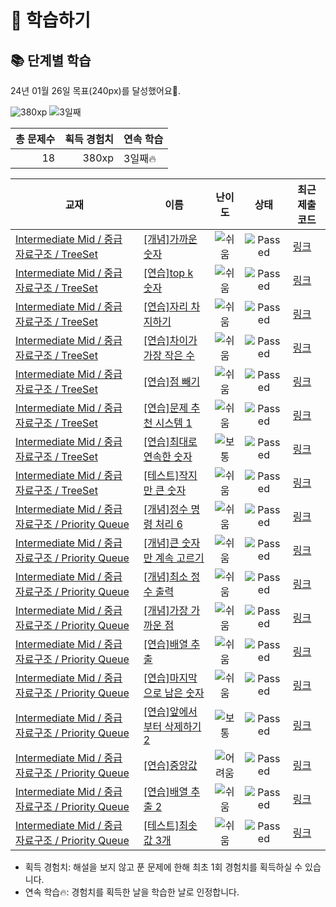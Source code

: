 # 📖 학습하기

## 📚 단계별 학습
24년 01월 26일 목표(240px)를 달성했어요🥳.

![380xp](https://img.shields.io/badge/EXP-380xp-%235cb85c.svg?for-the-badge)
![3일째](https://img.shields.io/badge/연속학습-3일째-%23E34F26.svg?for-the-badge)

|총 문제수|획득 경험치|연속 학습|
|---:|---:|---|
18|380xp|3일째🔥|

|교재|이름|난이도|상태|최근 제출 코드|
|---|---|:---:|:---:|---|
|[Intermediate Mid / 중급 자료구조 / TreeSet](https://www.codetree.ai/missions?missionId=8)|[[개념]가까운 숫자](https://www.codetree.ai/missions/8/problems/nearest-number)|![쉬움][easy]|![Passed][passed]|[링크](https://github.com/subsub-e/codetree-TILs/blob/main/240126/%EA%B0%80%EA%B9%8C%EC%9A%B4%20%EC%88%AB%EC%9E%90/nearest-number.cpp)|
|[Intermediate Mid / 중급 자료구조 / TreeSet](https://www.codetree.ai/missions?missionId=8)|[[연습]top k 숫자](https://www.codetree.ai/missions/8/problems/top-k-elements)|![쉬움][easy]|![Passed][passed]|[링크](https://github.com/subsub-e/codetree-TILs/blob/main/240126/top%20k%20%EC%88%AB%EC%9E%90/top-k-elements.cpp)|
|[Intermediate Mid / 중급 자료구조 / TreeSet](https://www.codetree.ai/missions?missionId=8)|[[연습]자리 차지하기](https://www.codetree.ai/missions/8/problems/take-place)|![쉬움][easy]|![Passed][passed]|[링크](https://github.com/subsub-e/codetree-TILs/blob/main/240126/%EC%9E%90%EB%A6%AC%20%EC%B0%A8%EC%A7%80%ED%95%98%EA%B8%B0/take-place.cpp)|
|[Intermediate Mid / 중급 자료구조 / TreeSet](https://www.codetree.ai/missions?missionId=8)|[[연습]차이가 가장 작은 수](https://www.codetree.ai/missions/8/problems/the-number-with-the-smallest-difference)|![쉬움][easy]|![Passed][passed]|[링크](https://github.com/subsub-e/codetree-TILs/blob/main/240126/%EC%B0%A8%EC%9D%B4%EA%B0%80%20%EA%B0%80%EC%9E%A5%20%EC%9E%91%EC%9D%80%20%EC%88%98/the-number-with-the-smallest-difference.cpp)|
|[Intermediate Mid / 중급 자료구조 / TreeSet](https://www.codetree.ai/missions?missionId=8)|[[연습]점 빼기](https://www.codetree.ai/missions/8/problems/remove-point)|![쉬움][easy]|![Passed][passed]|[링크](https://github.com/subsub-e/codetree-TILs/blob/main/240126/%EC%A0%90%20%EB%B9%BC%EA%B8%B0/remove-point.cpp)|
|[Intermediate Mid / 중급 자료구조 / TreeSet](https://www.codetree.ai/missions?missionId=8)|[[연습]문제 추천 시스템 1](https://www.codetree.ai/missions/8/problems/problem-recommendation-system-1)|![쉬움][easy]|![Passed][passed]|[링크](https://github.com/subsub-e/codetree-TILs/blob/main/240126/%EB%AC%B8%EC%A0%9C%20%EC%B6%94%EC%B2%9C%20%EC%8B%9C%EC%8A%A4%ED%85%9C%201/problem-recommendation-system-1.cpp)|
|[Intermediate Mid / 중급 자료구조 / TreeSet](https://www.codetree.ai/missions?missionId=8)|[[연습]최대로 연속한 숫자](https://www.codetree.ai/missions/8/problems/maximum-consecutive-number)|![보통][medium]|![Passed][passed]|[링크](https://github.com/subsub-e/codetree-TILs/blob/main/240126/%EC%B5%9C%EB%8C%80%EB%A1%9C%20%EC%97%B0%EC%86%8D%ED%95%9C%20%EC%88%AB%EC%9E%90/maximum-consecutive-number.cpp)|
|[Intermediate Mid / 중급 자료구조 / TreeSet](https://www.codetree.ai/missions?missionId=8)|[[테스트]작지만 큰 숫자](https://www.codetree.ai/missions/8/problems/small-but-big-number)|![쉬움][easy]|![Passed][passed]|[링크](https://github.com/subsub-e/codetree-TILs/blob/main/240126/%EC%9E%91%EC%A7%80%EB%A7%8C%20%ED%81%B0%20%EC%88%AB%EC%9E%90/small-but-big-number.cpp)|
|[Intermediate Mid / 중급 자료구조 / Priority Queue](https://www.codetree.ai/missions?missionId=8)|[[개념]정수 명령 처리 6](https://www.codetree.ai/missions/8/problems/process-numeric-commands-6)|![쉬움][easy]|![Passed][passed]|[링크](https://github.com/subsub-e/codetree-TILs/blob/main/240126/%EC%A0%95%EC%88%98%20%EB%AA%85%EB%A0%B9%20%EC%B2%98%EB%A6%AC%206/process-numeric-commands-6.cpp)|
|[Intermediate Mid / 중급 자료구조 / Priority Queue](https://www.codetree.ai/missions?missionId=8)|[[개념]큰 숫자만 계속 고르기](https://www.codetree.ai/missions/8/problems/keep-picking-the-big-number)|![쉬움][easy]|![Passed][passed]|[링크](https://github.com/subsub-e/codetree-TILs/blob/main/240126/%ED%81%B0%20%EC%88%AB%EC%9E%90%EB%A7%8C%20%EA%B3%84%EC%86%8D%20%EA%B3%A0%EB%A5%B4%EA%B8%B0/keep-picking-the-big-number.cpp)|
|[Intermediate Mid / 중급 자료구조 / Priority Queue](https://www.codetree.ai/missions?missionId=8)|[[개념]최소 정수 출력](https://www.codetree.ai/missions/8/problems/min-integer-output)|![쉬움][easy]|![Passed][passed]|[링크](https://github.com/subsub-e/codetree-TILs/blob/main/240126/%EC%B5%9C%EC%86%8C%20%EC%A0%95%EC%88%98%20%EC%B6%9C%EB%A0%A5/min-integer-output.cpp)|
|[Intermediate Mid / 중급 자료구조 / Priority Queue](https://www.codetree.ai/missions?missionId=8)|[[개념]가장 가까운 점](https://www.codetree.ai/missions/8/problems/nearest-point)|![쉬움][easy]|![Passed][passed]|[링크](https://github.com/subsub-e/codetree-TILs/blob/main/240126/%EA%B0%80%EC%9E%A5%20%EA%B0%80%EA%B9%8C%EC%9A%B4%20%EC%A0%90/nearest-point.cpp)|
|[Intermediate Mid / 중급 자료구조 / Priority Queue](https://www.codetree.ai/missions?missionId=8)|[[연습]배열 추출](https://www.codetree.ai/missions/8/problems/array-extraction)|![쉬움][easy]|![Passed][passed]|[링크](https://github.com/subsub-e/codetree-TILs/blob/main/240126/%EB%B0%B0%EC%97%B4%20%EC%B6%94%EC%B6%9C/array-extraction.cpp)|
|[Intermediate Mid / 중급 자료구조 / Priority Queue](https://www.codetree.ai/missions?missionId=8)|[[연습]마지막으로 남은 숫자](https://www.codetree.ai/missions/8/problems/last-remaining-number)|![쉬움][easy]|![Passed][passed]|[링크](https://github.com/subsub-e/codetree-TILs/blob/main/240126/%EB%A7%88%EC%A7%80%EB%A7%89%EC%9C%BC%EB%A1%9C%20%EB%82%A8%EC%9D%80%20%EC%88%AB%EC%9E%90/last-remaining-number.cpp)|
|[Intermediate Mid / 중급 자료구조 / Priority Queue](https://www.codetree.ai/missions?missionId=8)|[[연습]앞에서부터 삭제하기 2](https://www.codetree.ai/missions/8/problems/delete-it-from-the-beginning-2)|![보통][medium]|![Passed][passed]|[링크](https://github.com/subsub-e/codetree-TILs/blob/main/240126/%EC%95%9E%EC%97%90%EC%84%9C%EB%B6%80%ED%84%B0%20%EC%82%AD%EC%A0%9C%ED%95%98%EA%B8%B0%202/delete-it-from-the-beginning-2.cpp)|
|[Intermediate Mid / 중급 자료구조 / Priority Queue](https://www.codetree.ai/missions?missionId=8)|[[연습]중앙값](https://www.codetree.ai/missions/8/problems/median)|![어려움][hard]|![Passed][passed]|[링크](https://github.com/subsub-e/codetree-TILs/blob/main/240126/%EC%A4%91%EC%95%99%EA%B0%92/median.cpp)|
|[Intermediate Mid / 중급 자료구조 / Priority Queue](https://www.codetree.ai/missions?missionId=8)|[[연습]배열 추출 2](https://www.codetree.ai/missions/8/problems/array-extraction-2)|![쉬움][easy]|![Passed][passed]|[링크](https://github.com/subsub-e/codetree-TILs/blob/main/240126/%EB%B0%B0%EC%97%B4%20%EC%B6%94%EC%B6%9C%202/array-extraction-2.cpp)|
|[Intermediate Mid / 중급 자료구조 / Priority Queue](https://www.codetree.ai/missions?missionId=8)|[[테스트]최솟값 3개](https://www.codetree.ai/missions/8/problems/top-3-smallest-number)|![쉬움][easy]|![Passed][passed]|[링크](https://github.com/subsub-e/codetree-TILs/blob/main/240126/%EC%B5%9C%EC%86%9F%EA%B0%92%203%EA%B0%9C/top-3-smallest-number.cpp)|


* 획득 경험치: 해설을 보지 않고 푼 문제에 한해 최초 1회 경험치를 획득하실 수 있습니다.
* 연속 학습🔥: 경험치를 획득한 날을 학습한 날로 인정합니다.










[b5]: https://img.shields.io/badge/Bronze_5-%235D3E31.svg
[b4]: https://img.shields.io/badge/Bronze_4-%235D3E31.svg
[b3]: https://img.shields.io/badge/Bronze_3-%235D3E31.svg
[b2]: https://img.shields.io/badge/Bronze_2-%235D3E31.svg
[b1]: https://img.shields.io/badge/Bronze_1-%235D3E31.svg
[s5]: https://img.shields.io/badge/Silver_5-%23394960.svg
[s4]: https://img.shields.io/badge/Silver_4-%23394960.svg
[s3]: https://img.shields.io/badge/Silver_3-%23394960.svg
[s2]: https://img.shields.io/badge/Silver_2-%23394960.svg
[s1]: https://img.shields.io/badge/Silver_1-%23394960.svg
[g5]: https://img.shields.io/badge/Gold_5-%23FFC433.svg
[g4]: https://img.shields.io/badge/Gold_4-%23FFC433.svg
[g3]: https://img.shields.io/badge/Gold_3-%23FFC433.svg
[g2]: https://img.shields.io/badge/Gold_2-%23FFC433.svg
[g1]: https://img.shields.io/badge/Gold_1-%23FFC433.svg
[p5]: https://img.shields.io/badge/Platinum_5-%2376DDD8.svg
[p4]: https://img.shields.io/badge/Platinum_4-%2376DDD8.svg
[p3]: https://img.shields.io/badge/Platinum_3-%2376DDD8.svg
[p2]: https://img.shields.io/badge/Platinum_2-%2376DDD8.svg
[p1]: https://img.shields.io/badge/Platinum_1-%2376DDD8.svg
[passed]: https://img.shields.io/badge/Passed-%23009D27.svg
[failed]: https://img.shields.io/badge/Failed-%23D24D57.svg
[easy]: https://img.shields.io/badge/쉬움-%235cb85c.svg?for-the-badge
[medium]: https://img.shields.io/badge/보통-%23FFC433.svg?for-the-badge
[hard]: https://img.shields.io/badge/어려움-%23D24D57.svg?for-the-badge